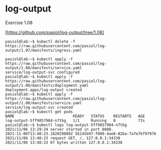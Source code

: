 # log-output

Exercise 1.08

[https://github.com/pasiol/log-output/tree/1.08]

    pasiol@lab:~$ kubectl delete -f https://raw.githubusercontent.com/pasiol/log-output/1.07/manifests/ingress.yaml

    pasiol@lab:~$ kubectl apply -f https://raw.githubusercontent.com/pasiol/log-output/1.08/manifests/service.yaml
    service/log-output-svc configured
    pasiol@lab:~$ kubectl apply -f https://raw.githubusercontent.com/pasiol/log-output/1.08/manifests/deployment.yaml
    deployment.apps/log-output created
    pasiol@lab:~$ kubectl apply -f https://raw.githubusercontent.com/pasiol/log-output/1.08/manifests/service.yaml
    service/log-output-svc created
    pasiol@lab:~$ kubectl get pods
    NAME                          READY   STATUS    RESTARTS   AGE
    log-output-5ff9857984-n7tbg   1/1     Running   0          72s
    pasiol@lab:~$ kubectl logs log-output-5ff9857984-n7tbg
    2021/11/06 13:29:24 server started in port 8888.
    2021-11-06T13:40:23.182029808Z 56145b97-f009-4ae8-82ba-7a7e7bf97976
    2021/11/06 13:40:23 request GET, /, 127.0.0.1:34338
    2021/11/06 13:40:23 67 bytes written 127.0.0.1:34338
